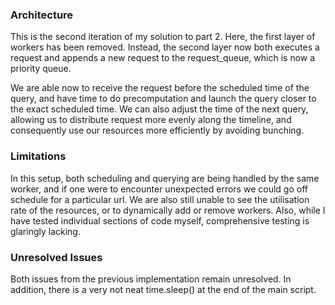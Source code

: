 ### Architecture
This is the second iteration of my solution to part 2.
Here, the first layer of workers has been removed. Instead, the second layer now both executes a request and appends a new request to the request_queue, which is now a priority queue.

We are able now to receive the request before the scheduled time of the query, and have time to do precomputation and launch the query closer to the exact scheduled time. We can also adjust the time of the next query, allowing us to distribute request more evenly along the timeline, and consequently use our resources more efficiently by avoiding bunching.

### Limitations
In this setup, both scheduling and querying are being handled by the same worker, and if one were to encounter unexpected errors we could go off schedule for a particular url.
We are also still unable to see the utilisation rate of the resources, or to dynamically add or remove workers.
Also, while I have tested individual sections of code myself, comprehensive testing is glaringly lacking.

### Unresolved Issues
Both issues from the previous implementation remain unresolved.
In addition, there is a very not neat time.sleep() at the end of the main script.
